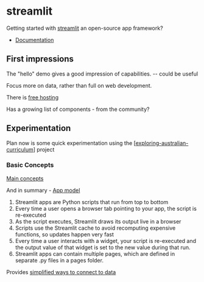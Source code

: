 # streamlit

Getting started with [streamlit](https://streamlit.io/) an open-source app framework?

- [Documentation](https://docs.streamlit.io)

## First impressions

The "hello" demo gives a good impression of capabilities. -- could be useful

Focus more on data, rather than full on web development.

There is [free hosting](https://streamlit.io/cloud)

Has a growing list of components - from the community?

## Experimentation

Plan now is some quick experimentation using the [[exploring-australian-curriculum]] project

### Basic Concepts

[Main concepts](https://docs.streamlit.io/library/get-started/main-concepts)

And in summary - [App model](https://docs.streamlit.io/library/get-started/main-concepts#app-model)

1. Streamlit apps are Python scripts that run from top to bottom
2. Every time a user opens a browser tab pointing to your app, the script is re-executed
3. As the script executes, Streamlit draws its output live in a browser
4. Scripts use the Streamlit cache to avoid recomputing expensive functions, so updates happen very fast
5. Every time a user interacts with a widget, your script is re-executed and the output value of that widget is set to the new value during that run.
6. Streamlit apps can contain multiple pages, which are defined in separate .py files in a pages folder.

Provides [simplified ways to connect to data](https://docs.streamlit.io/library/advanced-features/connecting-to-data)


[//begin]: # "Autogenerated link references for markdown compatibility"
[exploring-australian-curriculum]: exploring-australian-curriculum "Exploring australian curriculum"
[//end]: # "Autogenerated link references"